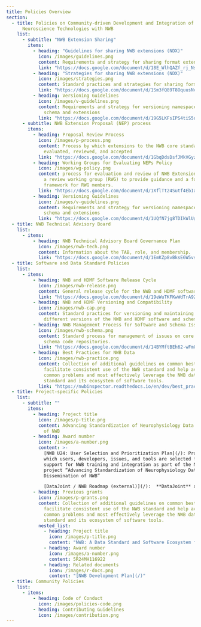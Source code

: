 ```yaml
---
title: Policies Overview
section:
  - title: Policies on Community-driven Development and Integration of New
      Neuroscience Technologies with NWB
    list:
      - subtitle: "NWB Extension Sharing"
        items:
          - heading: "Guidelines for sharing NWB extensions (NDX)"
            icon: /images/guidelines.png
            content: Requirements and strategy for sharing format extensions for NWB
            link: "https://docs.google.com/document/d/18E_WlhQAZf_rj_NsPubRSEVVNQIFJ2lTSeyy4_Olnxk/edit?usp=sharing"
          - heading: "Strategies for sharing NWB extensions (NDX)"
            icon: /images/strategies.png
            content: Standard practices and strategies for sharing format extensions for NWB
            link: "https://docs.google.com/document/d/1Sm3fQ89T8OquusNcwhgD9NIOHSeKKHeAzrzcJGurS68/edit?usp=sharing"
          - heading: Versioning Guidelines
            icon: /images/v-guidelines.png
            content: Requirements and strategy for versioning namespaces for the NWB core
              schema and extensions
            link: "https://docs.google.com/document/d/19G5LKFsIPS4tiS5uaXKI5EOVVcdO91i5DCTQWLccyWI/edit?usp=sharing"
      - subtitle: NWB Extension Proposal (NEP) process
        items:
          - heading: Proposal Review Process
            icon: /images/p-process.png
            content: Process by which extensions to the NWB core standard are proposed,
              evaluated, reviewed, and accepted
            link: "https://docs.google.com/document/d/1GbqDdsDsfJMkVGyzQUZwQKX6EOiA2IBEkgd2LtMK_Ik/edit?usp=sharing"
          - heading: Working Groups for Evaluating NEPs Policy
            icon: /images/wg-policy.png
            content: process for evaluation and review of NWB Extension Proposals (NEPs) by
              a review working group (RWG) to provide guidance and a formal
              framework for RWG members.
            link: "https://docs.google.com/document/d/1XflTt24Sutf4EbIxGk2h0o5i5U3WBDXR5nr_Mju-LkM/edit?usp=sharing"
          - heading: Versioning Guidelines
            icon: /images/v-guidelines.png
            content: Requirements and strategy for versioning namespaces for the NWB core
              schema and extensions
            link: "https://docs.google.com/document/d/1UQfN7jg8TDIkWlUg3k3yGhz9RfxqXkGoVpQPIh9Tgz0/edit?usp=sharing"
  - title: NWB Technical Advisory Board
    list:
      - items:
          - heading: NWB Technical Advisory Board Governance Plan
            icon: /images/nwb-tech.png
            content: Information about the TAB, role, and membership.
            link: "https://docs.google.com/document/d/1EmKZp8vBksE6W5vs6jWnRdaGDTuPMqzHI8CtCNhH8Mg/edit?usp=sharing"
  - title: Software and Data Standard Policies
    list:
      - items:
          - heading: NWB and HDMF Software Release Cycle
            icon: /images/nwb-release.png
            content: General release cycle for the NWB and HDMF software and schema
            link: "https://docs.google.com/document/d/19eWuTKFKwWdTrA9Zhh8Qc46SHYikPeI4XiWiIyYy87U/edit?usp=sharing"
          - heading: NWB and HDMF Versioning and Compatibility
            icon: /images/nwb-cap.png
            content: Standard practices for versioning and maintaining compatibility between
              different versions of the NWB and HDMF software and schema
          - heading: NWB Management Process for Software and Schema Issues
            icon: /images/nwb-schema.png
            content: Standard process for management of issues on core NWB software and
              schema code repositories.
            link: "https://docs.google.com/document/d/14BYMftBEh62-wFmOj-yvs31MZzBhaT4RPRf7npLK540/edit?usp=sharing"
          - heading: Best Practices for NWB Data
            icon: /images/nwb-practice.png
            content: Collection of additional guidelines on common best practices to
              facilitate consistent use of the NWB standard and help avoid
              common problems and most effectively leverage the NWB data
              standard and its ecosystem of software tools.
            link: "https://nwbinspector.readthedocs.io/en/dev/best_practices/best_practices_index.html"
  - title: Project-specific Policies
    list:
      - subtitle: ""
        items:
          - heading: Project title
            icon: /images/p-title.png
            content: Advancing Standardization of Neurophysiology Data Through Dissemination
              of NWB
          - heading: Award number
            icon: /images/a-number.png
            content: >-
              [NWB U24: User Selection and Prioritization Plan](/): Process by
              which users, developers, issues, and tools are selected for
              support for NWB training and integration as part of the NIH
              project “Advancing Standardization of Neurophysiology Data Through
              Dissemination of NWB” 

              [DataJoint / NWB Roadmap (external)](/):  **DataJoint** and **NWB** are two neuroinformatics initiatives in active development. The projects develop independently yet they have complementary aims and overlapping user communities. This document establishes key processes for coordinating development and communications in order to promote integration and interoperability across the two ecosystems.
          - heading: Previous grants
            icon: /images/p-grants.png
            content: Collection of additional guidelines on common best practices to
              facilitate consistent use of the NWB standard and help avoid
              common problems and most effectively leverage the NWB data
              standard and its ecosystem of software tools.
            nested_list:
              - heading: Project title
                icon: /images/p-title.png
                content: "NWB: A Data Standard and Software Ecosystem for Neurophysiology"
              - heading: Award number
                icon: /images/a-number.png
                content: 5R24MH116922
              - heading: Related documents
                icon: /images/r-docs.png
                content: "[NWB Development Plan](/)"
  - title: Community Policies
    list:
      - items:
          - heading: Code of Conduct
            icon: /images/policies-code.png
          - heading: Contributing Guidelines
            icon: /images/contribution.png
---
```

